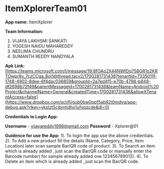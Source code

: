 # ItemXplorerTeam01
**App name:** ItemXplorer


**Team Information:**
1. VIJAYA LAKHSMI SANKATI
2. YOGESH NAIDU MAHAREDDY
3. NEELIMA CHUNDRU
4. SUMANTH REDDY NANDYALA


**Apk  Link:** [https://teams.microsoft.com/l/message/19:8fOAo2X44NWfDq758GR1o2KRTOwpr8y_7czCCga_8oI1@thread.tacv2/1700281731436?tenantId=7335011f-1748-4902-8dee-6f4dac036859&groupId=2a7ed4f5-e70b-4798-b848-df2698b72f49&parentMessageId=1700281731436&teamName=Android%20Project&channelName=General&createdTime=1700281731436&allowXTenantAccess=false](https://www.dropbox.com/scl/fi/gub0bw0ppf5ab92i0mdyq/app-debug.apk?rlkey=ykslzt5cjbmtidhx1ufvqzcde&dl=0)



**Credentials to Login App:**

**Username** - vijayareddy1998@gmail.com
**Password** - Xplorer@01

**Guidence for use the App:**
1). To login the app use the above credientials.
2). To Add a new product fill the details (Name, Category, Price, Item Location) later scan sample Bar/QR code of product.
3). To Search an item which is already added , just scan the Bar/QR code or manually enter the  Barcode number( for sample already added one 123456789012).
4). To Delete an item which is already added , just scan the Bar/QR code.
